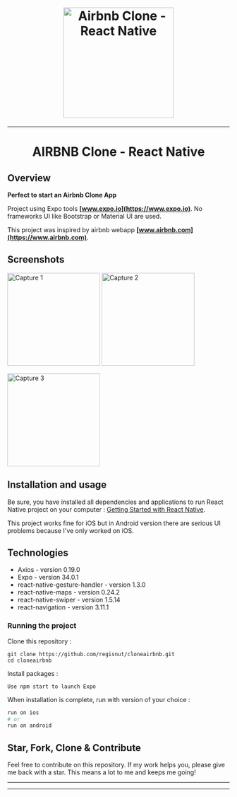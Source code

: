 <h1 align="center">
<img
		width="250"
		alt="Airbnb Clone - React Native"
		src="https://github.com/Regisnut/cloneairbnb/blob/master/preview/airbnb-logo.png">
</h1>

---

<h1 align="center">
	AIRBNB Clone - React Native
</h1>

## Overview

**Perfect to start an Airbnb Clone App**

Project using Expo tools **[www.expo.io](https://www.expo.io)**.
No frameworks UI like Bootstrap or Material UI are used.

This project was inspired by airbnb webapp **[www.airbnb.com](https://www.airbnb.com)**.

## Screenshots

<img
		width="210"
		alt="Capture 1"
		src="https://github.com/Regisnut/cloneairbnb/blob/master/preview/capture1.png">
<img
		width="210"
		alt="Capture 2"
		src="https://github.com/Regisnut/cloneairbnb/blob/master/preview/capture2.png">

<img
		width="210"
		alt="Capture 3"
		src="https://github.com/Regisnut/cloneairbnb/blob/master/preview/capture3.png">

## Installation and usage

Be sure, you have installed all dependencies and applications to run React Native project on your computer : [Getting Started with React Native](https://facebook.github.io/react-native/docs/getting-started).

This project works fine for iOS but in Android version there are serious UI problems because I've only worked on iOS.

## Technologies

- Axios - version 0.19.0
- Expo - version 34.0.1
- react-native-gesture-handler - version 1.3.0
- react-native-maps - version 0.24.2
- react-native-swiper - version 1.5.14
- react-navigation - version 3.11.1

### Running the project

Clone this repository :

```
git clone https://github.com/regisnut/cloneairbnb.git
cd cloneairbnb
```

Install packages :

```
Use npm start to launch Expo
```

When installation is complete, run with version of your choice :

```bash
run on ios
# or
run on android
```

## Star, Fork, Clone & Contribute

Feel free to contribute on this repository. If my work helps you, please give me back with a star. This means a lot to me and keeps me going!

---

---
